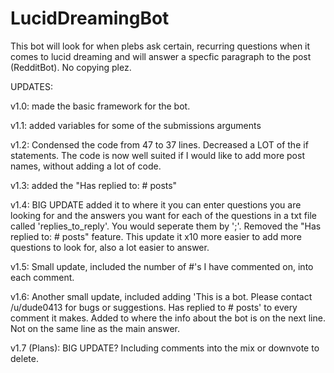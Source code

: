 # LucidDreamingBot
This bot will look for when plebs ask certain, recurring questions when it comes to lucid dreaming and will answer a specfic paragraph to the post (RedditBot).
No copying plez.

UPDATES:

v1.0: made the basic framework for the bot.

v1.1: added variables for some of the submissions arguments

v1.2: Condensed the code from 47 to 37 lines. Decreased a LOT of the if statements. The code is now well suited if I would like to add more post names, without adding a lot of code.

v1.3: added the "Has replied to: # posts"

v1.4: BIG UPDATE added it to where it you can enter questions you are looking for and the answers you want for each of the questions in a txt file called 'replies_to_reply'. You would seperate them by ';'. Removed the "Has replied to: # posts" feature. This update it x10 more easier to add more questions to look for, also a lot easier to answer. 

v1.5: Small update, included the number of #'s I have commented on, into each comment.

v1.6: Another small update, included adding 'This is a bot. Please contact /u/dude0413 for bugs or suggestions. Has replied to # posts' to every comment it makes. Added to where the info about the bot is on the next line. Not on the same line as the main answer. 

v1.7 (Plans): BIG UPDATE? Including comments into the mix or downvote to delete.
